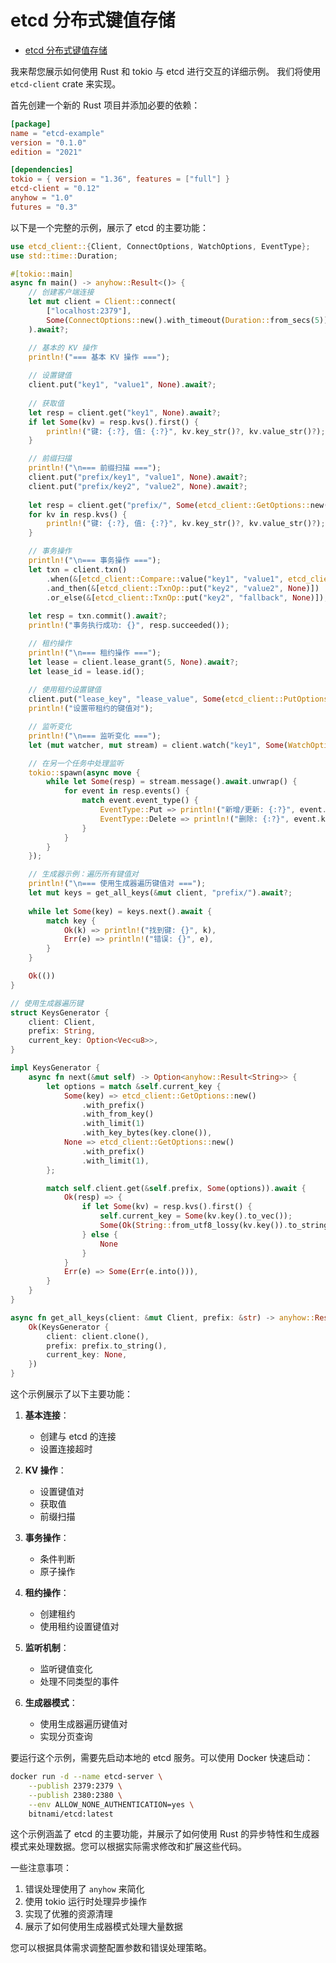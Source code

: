 ﻿# etcd 分布式键值存储

<!-- TOC START -->
- [etcd 分布式键值存储](#etcd-分布式键值存储)
<!-- TOC END -->

我来帮您展示如何使用 Rust 和 tokio 与 etcd 进行交互的详细示例。
我们将使用 `etcd-client` crate 来实现。

首先创建一个新的 Rust 项目并添加必要的依赖：

```toml
[package]
name = "etcd-example"
version = "0.1.0"
edition = "2021"

[dependencies]
tokio = { version = "1.36", features = ["full"] }
etcd-client = "0.12"
anyhow = "1.0"
futures = "0.3"

```

以下是一个完整的示例，展示了 etcd 的主要功能：

```rust
use etcd_client::{Client, ConnectOptions, WatchOptions, EventType};
use std::time::Duration;

#[tokio::main]
async fn main() -> anyhow::Result<()> {
    // 创建客户端连接
    let mut client = Client::connect(
        ["localhost:2379"],
        Some(ConnectOptions::new().with_timeout(Duration::from_secs(5)))
    ).await?;

    // 基本的 KV 操作
    println!("=== 基本 KV 操作 ===");
    
    // 设置键值
    client.put("key1", "value1", None).await?;
    
    // 获取值
    let resp = client.get("key1", None).await?;
    if let Some(kv) = resp.kvs().first() {
        println!("键: {:?}, 值: {:?}", kv.key_str()?, kv.value_str()?);
    }

    // 前缀扫描
    println!("\n=== 前缀扫描 ===");
    client.put("prefix/key1", "value1", None).await?;
    client.put("prefix/key2", "value2", None).await?;
    
    let resp = client.get("prefix/", Some(etcd_client::GetOptions::new().with_prefix())).await?;
    for kv in resp.kvs() {
        println!("键: {:?}, 值: {:?}", kv.key_str()?, kv.value_str()?);
    }

    // 事务操作
    println!("\n=== 事务操作 ===");
    let txn = client.txn()
        .when(&[etcd_client::Compare::value("key1", "value1", etcd_client::CompareOp::Equal)])
        .and_then(&[etcd_client::TxnOp::put("key2", "value2", None)])
        .or_else(&[etcd_client::TxnOp::put("key2", "fallback", None)]);
    
    let resp = txn.commit().await?;
    println!("事务执行成功: {}", resp.succeeded());

    // 租约操作
    println!("\n=== 租约操作 ===");
    let lease = client.lease_grant(5, None).await?;
    let lease_id = lease.id();
    
    // 使用租约设置键值
    client.put("lease_key", "lease_value", Some(etcd_client::PutOptions::new().with_lease(lease_id))).await?;
    println!("设置带租约的键值对");

    // 监听变化
    println!("\n=== 监听变化 ===");
    let (mut watcher, mut stream) = client.watch("key1", Some(WatchOptions::new().with_prefix())).await?;

    // 在另一个任务中处理监听
    tokio::spawn(async move {
        while let Some(resp) = stream.message().await.unwrap() {
            for event in resp.events() {
                match event.event_type() {
                    EventType::Put => println!("新增/更新: {:?}", event.kv().unwrap().key_str().unwrap()),
                    EventType::Delete => println!("删除: {:?}", event.kv().unwrap().key_str().unwrap()),
                }
            }
        }
    });

    // 生成器示例：遍历所有键值对
    println!("\n=== 使用生成器遍历键值对 ===");
    let mut keys = get_all_keys(&mut client, "prefix/").await?;
    
    while let Some(key) = keys.next().await {
        match key {
            Ok(k) => println!("找到键: {}", k),
            Err(e) => println!("错误: {}", e),
        }
    }

    Ok(())
}

// 使用生成器遍历键
struct KeysGenerator {
    client: Client,
    prefix: String,
    current_key: Option<Vec<u8>>,
}

impl KeysGenerator {
    async fn next(&mut self) -> Option<anyhow::Result<String>> {
        let options = match &self.current_key {
            Some(key) => etcd_client::GetOptions::new()
                .with_prefix()
                .with_from_key()
                .with_limit(1)
                .with_key_bytes(key.clone()),
            None => etcd_client::GetOptions::new()
                .with_prefix()
                .with_limit(1),
        };

        match self.client.get(&self.prefix, Some(options)).await {
            Ok(resp) => {
                if let Some(kv) = resp.kvs().first() {
                    self.current_key = Some(kv.key().to_vec());
                    Some(Ok(String::from_utf8_lossy(kv.key()).to_string()))
                } else {
                    None
                }
            }
            Err(e) => Some(Err(e.into())),
        }
    }
}

async fn get_all_keys(client: &mut Client, prefix: &str) -> anyhow::Result<KeysGenerator> {
    Ok(KeysGenerator {
        client: client.clone(),
        prefix: prefix.to_string(),
        current_key: None,
    })
}

```

这个示例展示了以下主要功能：

1. **基本连接**：
   - 创建与 etcd 的连接
   - 设置连接超时

2. **KV 操作**：
   - 设置键值对
   - 获取值
   - 前缀扫描

3. **事务操作**：
   - 条件判断
   - 原子操作

4. **租约操作**：
   - 创建租约
   - 使用租约设置键值对

5. **监听机制**：
   - 监听键值变化
   - 处理不同类型的事件

6. **生成器模式**：
   - 使用生成器遍历键值对
   - 实现分页查询

要运行这个示例，需要先启动本地的 etcd 服务。可以使用 Docker 快速启动：

```bash
docker run -d --name etcd-server \
    --publish 2379:2379 \
    --publish 2380:2380 \
    --env ALLOW_NONE_AUTHENTICATION=yes \
    bitnami/etcd:latest

```

这个示例涵盖了 etcd 的主要功能，并展示了如何使用 Rust 的异步特性和生成器模式来处理数据。您可以根据实际需求修改和扩展这些代码。

一些注意事项：

1. 错误处理使用了 `anyhow` 来简化
2. 使用 tokio 运行时处理异步操作
3. 实现了优雅的资源清理
4. 展示了如何使用生成器模式处理大量数据

您可以根据具体需求调整配置参数和错误处理策略。

